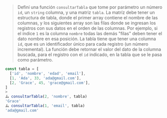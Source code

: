 > Definí una función `consultarTabla` que tome por parámetro un número `id`, un `string` columna, y una matriz `tabla`. La matríz debe tener un estructura de tabla, donde el primer array contiene el nombre de las columnas, y los siguientes array son las filas donde se ingresan los registros con sus datos en el orden de las columnas. Por ejemplo, si el índice `1` es la columna `nombre` todas las demás "filas" deben tener el dato nombre en esa posición. La tabla tiene que tener una columna `id`, que es un identificador único para cada registro (un número incremental). La función debe retornar el valor del dato de la columna buscada, para el registro con el `id` indicado, en la tabla que se le pasa como parámetro.
>
```javascript
const tabla = [
  ['id', 'nombre', 'edad', 'email'],
  [1, 'Ada', 33, 'ada@gmail.com'],
  [2, 'Grace', 45, 'grace@gmail.com'],
]
>
ム consultarTabla(2, 'nombre', tabla)
'Grace'
ム consultarTabla(1, 'email', tabla)
'ada@gmail.com'
```
